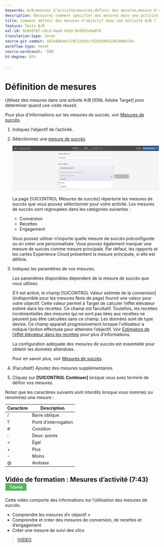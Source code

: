 ```yaml
---
keywords: A/B;mesures d’activité;mesures;définir des mesures;mesure d’objectif;paramètres d’activité;mesure de succès;conversion;recettes;engagement
description: Découvrez comment spécifier des mesures dans une activité  [!DNL Target] A/B d’Adobe afin de déterminer quand une visite réussit, telle que Conversion, Recettes et Engagement.
title: Comment définir des mesures d’objectif dans une Activité A/B ?
feature: Tests A/B
exl-id: 9e9e8787-c0cd-4aab-bd2d-0e9591e0a07d
translation-type: tm+mt
source-git-commit: a92e88b46c72971d5d3c752593d651d8290b674e
workflow-type: tm+mt
source-wordcount: '350'
ht-degree: 85%

---
```


# Définition de mesures

Utilisez des mesures dans une activité A/B [!DNL Adobe Target] pour déterminer quand une visite réussit.

Pour plus d’informations sur les mesures de succès, voir [Mesures de succès](/help/c-activities/r-success-metrics/success-metrics.md#reference_D011575C85DA48E989A244593D9B9924).

1. Indiquez l’objectif de l’activité.
1. Sélectionnez une [mesure de succès](/help/c-activities/r-success-metrics/success-metrics.md#reference_D011575C85DA48E989A244593D9B9924)

   ![Sélectionner la mesure de succès](/help/c-activities/t-test-ab/t-test-create-ab/assets/ab_metrics-new.png)

   La page [!UICONTROL Mesures de succès] répertorie les mesures de succès que vous pouvez sélectionner pour votre activité. Les mesures de succès sont regroupées dans les catégories suivantes :

   * Conversion
   * Recettes
   * Engagement

   Vous pouvez utiliser n’importe quelle mesure de succès préconfigurée ou en créer une personnalisée. Vous pouvez également marquer une mesure de succès comme mesure principale. Par défaut, les rapports et les cartes Experience Cloud présentent la mesure principale, si elle est définie.
1. Indiquez les paramètres de vos mesures.

   Les paramètres disponibles dépendent de la mesure de succès que vous utilisez.

   S’il est activé, le champ [!UICONTROL Valeur estimée de la conversion] (indisponible pour les mesures Note de page) fournit une valeur pour votre objectif. Cette valeur permet à Target de calculer l’effet élévateur estimé dans les recettes. Ce champ est facultatif. Toutefois, les recettes incrémentielles des mesures qui ne sont pas liées aux recettes ne peuvent pas être calculées sans ce champ. Les données sont de type devise. Ce champ apparaît progressivement lorsque l’utilisateur a indiqué l’action effectuée pour atteindre l’objectif. Voir [Estimation de l’effet élévateur dans les recettes](/help/administrating-target/r-target-account-preferences/estimating-lift-in-revenue.md) pour plus d’informations.

   La configuration adéquate des mesures de succès est essentielle pour obtenir les données attendues.

   Pour en savoir plus, voir [Mesures de succès](/help/c-activities/r-success-metrics/success-metrics.md#reference_D011575C85DA48E989A244593D9B9924).
1. (Facultatif) Ajoutez des mesures supplémentaires.
1. Cliquez sur **[!UICONTROL Continuer]** lorsque vous avez terminé de définir vos mesures. 


Notez que les caractères suivants sont interdits lorsque vous nommez ou renommez une mesure :

| Caractère | Description |
|--- |--- |
| / | Barre oblique |
| ? | Point d’interrogation |
| # | Croisillon |
| : | Deux-points |
| = | Égal |
| + | Plus |
| - | Moins |
| @ | Arobase |

## Vidéo de formation : Mesures d’activité (7:43)  ![Badge de didacticiel](/help/assets/tutorial.png)

Cette vidéo comporte des informations sur l’utilisation des mesures de succès.

* Comprendre les mesures d’« objectif »
* Comprendre et créer des mesures de conversion, de recettes et d’engagement
* Créer une mesure de suivi des clics

>[!VIDEO](https://video.tv.adobe.com/v/17380)
